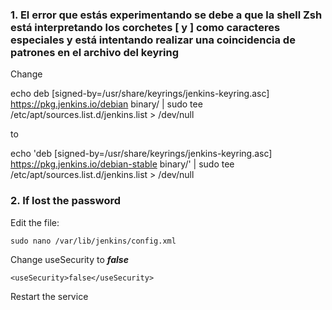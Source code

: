 
### 1. El error que estás experimentando se debe a que la shell Zsh está interpretando los corchetes [ y ] como caracteres especiales y está intentando realizar una coincidencia de patrones en el archivo del keyring 

Change 

echo deb [signed-by=/usr/share/keyrings/jenkins-keyring.asc] \
  https://pkg.jenkins.io/debian binary/ | sudo tee \
  /etc/apt/sources.list.d/jenkins.list > /dev/null

to

echo 'deb [signed-by=/usr/share/keyrings/jenkins-keyring.asc] https://pkg.jenkins.io/debian-stable binary/' | sudo tee /etc/apt/sources.list.d/jenkins.list > /dev/null


### 2. If lost the password

Edit the file:
```
sudo nano /var/lib/jenkins/config.xml
```

Change useSecurity to ***false*** 

```
<useSecurity>false</useSecurity>
```

Restart the service
